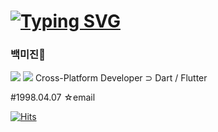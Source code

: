 # [![Typing SVG](https://readme-typing-svg.herokuapp.com/?color=f0f6fc&lines=Hi,+mijin+Baek+ෆ˙ᵕ˙ෆ&font=Kanit&size=20)](https://git.io/typing-svg)
### 백미진👋
<img src="https://img.shields.io/badge/flutter-FFA353?style=for-the-badge&logo=flutter&logoColor=white">
<img src="https://img.shields.io/badge/dart-FFA353?style=for-the-badge&logo=dart&logoColor=white">
Cross-Platform Developer
⊃ Dart / Flutter

#1998.04.07
☆email 

[![Hits](https://hits.seeyoufarm.com/api/count/incr/badge.svg?url=https%3A%2F%2Fgithub.com%2FmijinB&count_bg=%2379C83D&title_bg=%23555555&icon=&icon_color=%23E7E7E7&title=hits&edge_flat=false)](https://hits.seeyoufarm.com)
